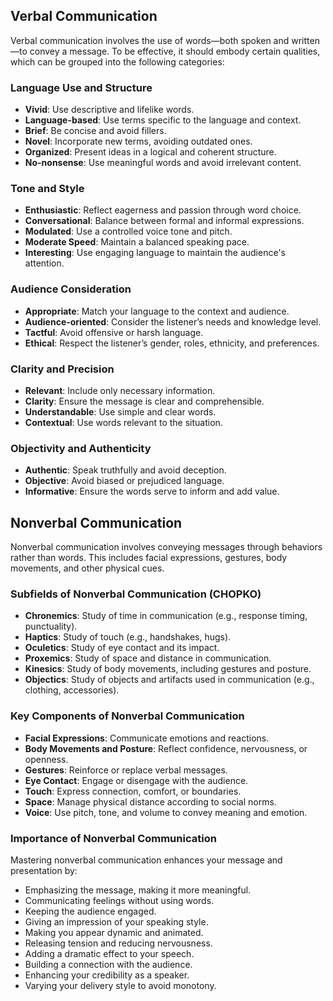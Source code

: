 
## Verbal Communication
Verbal communication involves the use of words—both spoken and written—to convey a message. To be effective, it should embody certain qualities, which can be grouped into the following categories:

### **Language Use and Structure**

- **Vivid**: Use descriptive and lifelike words.
- **Language-based**: Use terms specific to the language and context.
- **Brief**: Be concise and avoid fillers.
- **Novel**: Incorporate new terms, avoiding outdated ones.
- **Organized**: Present ideas in a logical and coherent structure.
- **No-nonsense**: Use meaningful words and avoid irrelevant content.

### **Tone and Style**

- **Enthusiastic**: Reflect eagerness and passion through word choice.
- **Conversational**: Balance between formal and informal expressions.
- **Modulated**: Use a controlled voice tone and pitch.
- **Moderate Speed**: Maintain a balanced speaking pace.
- **Interesting**: Use engaging language to maintain the audience's attention.

### **Audience Consideration**

- **Appropriate**: Match your language to the context and audience.
- **Audience-oriented**: Consider the listener’s needs and knowledge level.
- **Tactful**: Avoid offensive or harsh language.
- **Ethical**: Respect the listener’s gender, roles, ethnicity, and preferences.

### **Clarity and Precision**

- **Relevant**: Include only necessary information.
- **Clarity**: Ensure the message is clear and comprehensible.
- **Understandable**: Use simple and clear words.
- **Contextual**: Use words relevant to the situation.

### **Objectivity and Authenticity**

- **Authentic**: Speak truthfully and avoid deception.
- **Objective**: Avoid biased or prejudiced language.
- **Informative**: Ensure the words serve to inform and add value.

## Nonverbal Communication
Nonverbal communication involves conveying messages through behaviors rather than words. This includes facial expressions, gestures, body movements, and other physical cues.

### **Subfields of Nonverbal Communication (CHOPKO)**

- **Chronemics**: Study of time in communication (e.g., response timing, punctuality).
- **Haptics**: Study of touch (e.g., handshakes, hugs).
- **Oculetics**: Study of eye contact and its impact.
- **Proxemics**: Study of space and distance in communication.
- **Kinesics**: Study of body movements, including gestures and posture.
- **Objectics**: Study of objects and artifacts used in communication (e.g., clothing, accessories).

### **Key Components of Nonverbal Communication**

- **Facial Expressions**: Communicate emotions and reactions.
- **Body Movements and Posture**: Reflect confidence, nervousness, or openness.
- **Gestures**: Reinforce or replace verbal messages.
- **Eye Contact**: Engage or disengage with the audience.
- **Touch**: Express connection, comfort, or boundaries.
- **Space**: Manage physical distance according to social norms.
- **Voice**: Use pitch, tone, and volume to convey meaning and emotion.

### **Importance of Nonverbal Communication**
Mastering nonverbal communication enhances your message and presentation by:

- Emphasizing the message, making it more meaningful.
- Communicating feelings without using words.
- Keeping the audience engaged.
- Giving an impression of your speaking style.
- Making you appear dynamic and animated.
- Releasing tension and reducing nervousness.
- Adding a dramatic effect to your speech.
- Building a connection with the audience.
- Enhancing your credibility as a speaker.
- Varying your delivery style to avoid monotony.
